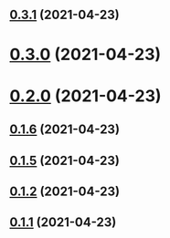 ## [0.3.1](https://github.com/zhengxs2018/shared-node-browser-library-boilerplate/compare/v0.3.0...v0.3.1) (2021-04-23)



# [0.3.0](https://github.com/zhengxs2018/shared-node-browser-library-boilerplate/compare/v0.2.0...v0.3.0) (2021-04-23)



# [0.2.0](https://github.com/zhengxs2018/shared-node-browser-library-boilerplate/compare/v0.1.6...v0.2.0) (2021-04-23)



## [0.1.6](https://github.com/zhengxs2018/shared-node-browser-library-boilerplate/compare/v0.1.4...v0.1.6) (2021-04-23)



## [0.1.5](https://github.com/zhengxs2018/shared-node-browser-library-boilerplate/compare/v0.1.2...v0.1.5) (2021-04-23)



## [0.1.2](https://github.com/zhengxs2018/shared-node-browser-library-boilerplate/compare/v0.1.1...v0.1.2) (2021-04-23)



## [0.1.1](https://github.com/zhengxs2018/shared-node-browser-library-boilerplate/compare/v0.1.0...v0.1.1) (2021-04-23)




